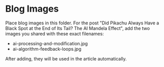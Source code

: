 # Blog Images

Place blog images in this folder. For the post "Did Pikachu Always Have a Black Spot at the End of Its Tail? The AI Mandela Effect", add the two images you shared with these exact filenames:

- ai-processing-and-modification.jpg
- ai-algorithm-feedback-loops.jpg

After adding, they will be used in the article automatically.
